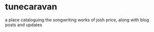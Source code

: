 # tunecaravan
a place cataloguing the songwriting works of josh price, along with blog posts and updates
